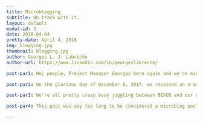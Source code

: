 ```yaml
---
title: Microblogging
subtitle: On track with it.
layout: default
modal-id: 2
date: 2018-04-04
pretty-date: April 4, 2018
img: blogging.jpg
thumbnail: blogging.jpg
author: Georges L. J. Labrèche
author-url: https://www.linkedin.com/in/georgeslabreche/

post-par1: Hej people, Project Manager Georges here again and we're microblogging like nobody's business! Guys, I told you we would target daily posts and look at us succeeding (so far). Truth be told, there is some pretty solid reasoning behind this blogging format, let me explain why. 

post-par2: On the glorious day of December 8, 2017, we received an e-mail from the folks over at ESA Education that our experiment had been selected to participate in the cycle 11 of the REXUS/BEXUS Programme. Great memories. This was 118 days ago. One of the crucial activities we must engage in throughout our project is outreach and visibility and it's pretty lamentable that's it's taken us all this time to put up a respectable website and start posting updates. What gives?

post-par3: We're all pretty crazy busy juggling between BEXUS and our respective Master programmes that we tend to  not prioritize certain things like, I dunno, building a website. Even though the website is up and running now, our team members are still going to be super busy all the time thus reducing the likelihood that appropriate time will be allocated for traditional blogpost writing. The solution? Throw tadition outta here and embrace microblogging! It only takes a few minutes and if we take turns we can produce new content every day. Effeciently working with the limited resources we have at our disposable – booyashaka laka laka, whoever is project managing this puppy knows the deal! 

post-par4: This post was way too long to be considered a microblog post. Clearly, I need to work on my succinctness!

---
```


